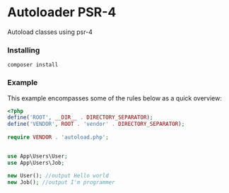 # Autoloader PSR-4
Autoload classes using psr-4
### Installing
```
composer install
```
### Example
This example encompasses some of the rules below as a quick overview:
~~~php
<?php
define('ROOT', __DIR__ . DIRECTORY_SEPARATOR);
define('VENDOR', ROOT . 'vendor' . DIRECTORY_SEPARATOR);
 
require VENDOR . 'autoload.php';


use App\Users\User;
use App\Users\Job;

new User(); //output Hello world
new Job(); //output I'm programmer
~~~